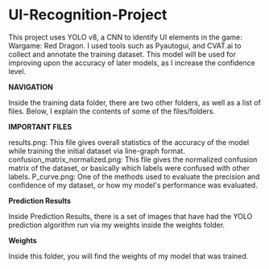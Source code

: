 # UI-Recognition-Project
This project uses YOLO v8, a CNN to identify UI elements in the game: Wargame: Red Dragon.
I used tools such as Pyautogui, and CVAT.ai to collect and annotate the training dataset.
This model will be used for improving upon the accuracy of later models, as I increase the confidence level.

**NAVIGATION**

Inside the training data folder, there are two other folders, as well as a list of files. Below, I explain the contents of some of the files/folders.

**IMPORTANT FILES**

results.png: This file gives overall statistics of the accuracy of the model while training the initial dataset via line-graph format.
confusion_matrix_normalized.png: This file gives the normalized confusion matrix of the dataset, or basically which labels were confused with other labels.
P_curve.png: One of the methods used to evaluate the precision and confidence of my dataset, or how my model's performance was evaluated.

**Prediction Results**

Inside Prediction Results, there is a set of images that have had the YOLO prediction algorithm run via my weights inside the weights folder.

**Weights**

Inside this folder, you will find the weights of my model that was trained.



